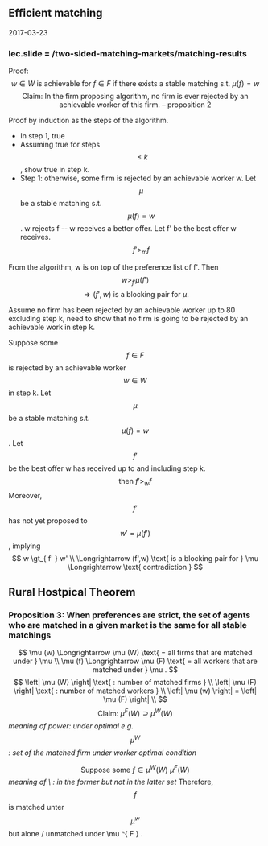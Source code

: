 ## Efficient matching
2017-03-23

### lec.slide = /two-sided-matching-markets/matching-results

Proof: 
$$
w \in W \text{ is achievable for } f \in F \text{ if there exists a stable matching s.t.  } \mu(f)=w 
$$
$$
\text{Claim: In the firm proposing algorithm, no firm is ever rejected by an achievable worker of this firm. --  proposition 2}  
$$

Proof by induction as the steps of the algorithm.

- In step 1, true
- Assuming true for steps $$ \leq k $$, show true in step k.
- Step 1: otherwise, some firm is rejected by an achievable worker w. Let $$ \mu  $$ be a stable matching s.t. $$ \mu (f) = w $$. w rejects f -- w receives a better offer. Let f' be the best offer w receives. 
$$
f' \gt _{ m } f 
$$

From the algorithm, w is on top of the preference list of f'. Then $$ w \gt _{ f' } \mu (f') $$ 
$$
\Longrightarrow (f',w) \text{ is a blocking pair for } \mu. 
$$

Assume no firm has been rejected by an achievable worker up to 80 excluding step k, need to show that no firm is going to be rejected by an achievable work in step k.

Suppose some $$ f \in F $$ is rejected by an achievable worker $$ w \in W $$ in step k.
Let $$ \mu  $$ be a stable matching s.t. $$ \mu (f)=w $$.
Let $$ f' $$ be the best offer w has received up to and including step k.
$$
\text{then } f' \gt _{ w } f
$$
Moreover, $$ f' $$ has not yet proposed to $$ w' = \mu \left( f' \right)  $$, implying
$$
w \gt_{ f' }   w' \\
\Longrightarrow (f',w) \text{ is a blocking pair for } \mu  \Longrightarrow \text{ contradiction } 
$$

## Rural Hostpical Theorem

### Proposition 3: When preferences are strict, the set of agents who are matched in a given market is the same for all stable matchings
$$
\mu (w) \Longrightarrow \mu (W) \text{ = all firms that are matched under } \mu \\
\mu (f) \Longrightarrow \mu (F) \text{ = all workers that are matched under } \mu . 
$$
$$
\left| \mu (W) \right| \text{ : number of matched firms }  \\
\left| \mu (F) \right| \text{ : number of matched workers } \\
\left| \mu (w) \right| = \left| \mu (F) \right| \\
$$
$$
\text{Claim: } \mu ^{ F } (W) \supseteq \mu ^{ W } (W)
$$
*meaning of power: under optimal*
*e.g. $$ \mu^{ W }  $$: set of the matched firm under worker optimal condition*

$$
\text{ Suppose some } f \in \mu ^{ W } (W) \text{ \ } \mu ^{ F } (W) 
$$
*meaning of \ : in the former but not in the latter set*
Therefore, $$ f $$  is matched unter $$ \mu ^{ w }  $$ but alone / unmatched under \mu ^{ F } .


